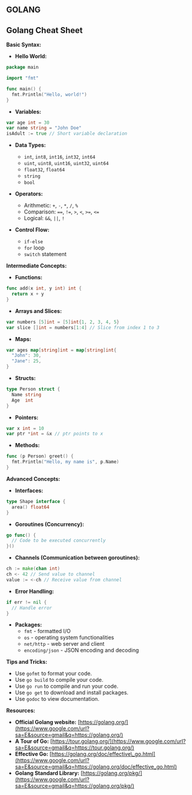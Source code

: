 ## GOLANG

## Golang Cheat Sheet

**Basic Syntax:**

  * **Hello World:**

```go
package main

import "fmt"

func main() {
  fmt.Println("Hello, world!")
}
```

  * **Variables:**

```go
var age int = 30
var name string = "John Doe"
isAdult := true // Short variable declaration
```

  * **Data Types:**

      * `int`, `int8`, `int16`, `int32`, `int64`
      * `uint`, `uint8`, `uint16`, `uint32`, `uint64`
      * `float32`, `float64`
      * `string`
      * `bool`

  * **Operators:**

      * Arithmetic: `+`, `-`, `*`, `/`, `%`
      * Comparison: `==`, `!=`, `>`, `<`, `>=`, `<=`
      * Logical: `&&`, `||`, `!`

  * **Control Flow:**

      * `if-else`
      * `for` loop
      * `switch` statement

**Intermediate Concepts:**

  * **Functions:**

```go
func add(x int, y int) int {
  return x + y
}
```

  * **Arrays and Slices:**

```go
var numbers [5]int = [5]int{1, 2, 3, 4, 5}
var slice []int = numbers[1:4] // Slice from index 1 to 3
```

  * **Maps:**

```go
var ages map[string]int = map[string]int{
  "John": 30,
  "Jane": 25,
}
```

  * **Structs:**

```go
type Person struct {
  Name string
  Age  int
}
```

  * **Pointers:**

```go
var x int = 10
var ptr *int = &x // ptr points to x
```

  * **Methods:**

```go
func (p Person) greet() {
  fmt.Println("Hello, my name is", p.Name)
}
```

**Advanced Concepts:**

  * **Interfaces:**

```go
type Shape interface {
  area() float64
}
```

  * **Goroutines (Concurrency):**

```go
go func() {
  // Code to be executed concurrently
}()
```

  * **Channels (Communication between goroutines):**

```go
ch := make(chan int)
ch <- 42 // Send value to channel
value := <-ch // Receive value from channel
```

  * **Error Handling:**

```go
if err != nil {
  // Handle error
}
```

  * **Packages:**
      * `fmt` - formatted I/O
      * `os` - operating system functionalities
      * `net/http` - web server and client
      * `encoding/json` - JSON encoding and decoding

**Tips and Tricks:**

  * Use `gofmt` to format your code.
  * Use `go build` to compile your code.
  * Use `go run` to compile and run your code.
  * Use `go get` to download and install packages.
  * Use `godoc` to view documentation.

**Resources:**

  * **Official Golang website:** [https://golang.org/](https://www.google.com/url?sa=E&source=gmail&q=https://golang.org/)
  * **A Tour of Go:** [https://tour.golang.org/](https://www.google.com/url?sa=E&source=gmail&q=https://tour.golang.org/)
  * **Effective Go:** [https://golang.org/doc/effective\_go.html](https://www.google.com/url?sa=E&source=gmail&q=https://golang.org/doc/effective_go.html)
  * **Golang Standard Library:** [https://golang.org/pkg/](https://www.google.com/url?sa=E&source=gmail&q=https://golang.org/pkg/)